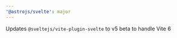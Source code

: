 ```yaml
---
'@astrojs/svelte': major
---
```


Updates `@sveltejs/vite-plugin-svelte` to v5 beta to handle Vite 6
